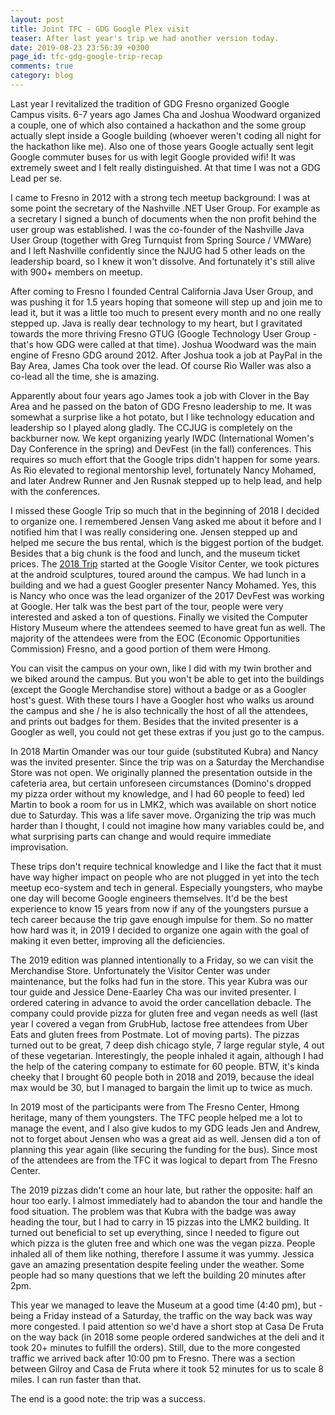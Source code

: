 ```yaml
---
layout: post
title: Joint TFC - GDG Google Plex visit
teaser: After last year's trip we had another version today.
date: 2019-08-23 23:56:39 +0300
page_id: tfc-gdg-google-trip-recap
comments: true
category: blog
---
```

Last year I revitalized the tradition of GDG Fresno organized Google Campus visits. 6-7 years ago James Cha and Joshua Woodward organized a couple, one of which also contained a hackathon and the some group actually slept inside a Google building (whoever weren't coding all night for the hackathon like me). Also one of those years Google actually sent legit Google commuter buses for us with legit Google provided wifi! It was extremely sweet and I felt really distinguished. At that time I was not a GDG Lead per se.

I came to Fresno in 2012 with a strong tech meetup background: I was at some point the secretary of the Nashville .NET User Group. For example as a secretary I signed a bunch of documents when the non profit behind the user group was established. I was the co-founder of the Nashville Java User Group (together with Greg Turnquist from Spring Source / VMWare) and I left Nashville confidently since the NJUG had 5 other leads on the leadership board, so I knew it won't dissolve. And fortunately it's still alive with 900+ members on meetup.

After coming to Fresno I founded Central California Java User Group, and was pushing it for 1.5 years hoping that someone will step up and join me to lead it, but it was a little too much to present every month and no one really stepped up. Java is really dear technology to my heart, but I gravitated towards the more thriving Fresno GTUG (Google Technology User Group - that's how GDG were called at that time). Joshua Woodward was the main engine of Fresno GDG around 2012. After Joshua took a job at PayPal in the Bay Area, James Cha took over the lead. Of course Rio Waller was also a co-lead all the time, she is amazing.

Apparently about four years ago James took a job with Clover in the Bay Area and he passed on the baton of GDG Fresno leadership to me. It was somewhat a surprise like a hot potato, but I like technology education and leadership so I played along gladly. The CCJUG is completely on the backburner now. We kept organizing yearly IWDC (International Women's Day Conference in the spring) and DevFest (in the fall) conferences. This requires so much effort that the Google trips didn't happen for some years. As Rio elevated to regional mentorship level, fortunately Nancy Mohamed, and later Andrew Runner and Jen Rusnak stepped up to help lead, and help with the conferences.

I missed these Google Trip so much that in the beginning of 2018 I decided to organize one. I remembered Jensen Vang asked me about it before and I notified him that I was really considering one. Jensen stepped up and helped me secure the bus rental, which is the biggest portion of the budget. Besides that a big chunk is the food and lunch, and the museum ticket prices. The [2018 Trip](https://gdgfresno.github.io/GoogleTrip2018/) started at the Google Visitor Center, we took pictures at the android sculptures, toured around the campus. We had lunch in a building and we had a guest Googler presenter Nancy Mohamed. Yes, this is Nancy who once was the lead organizer of the 2017 DevFest was working at Google. Her talk was the best part of the tour, people were very interested and asked a ton of questions. Finally we visited the Computer History Museum where the attendees seemed to have great fun as well. The majority of the attendees were from the EOC (Economic Opportunities Commission) Fresno, and a good portion of them were Hmong.

You can visit the campus on your own, like I did with my twin brother and we biked around the campus. But you won't be able to get into the buildings (except the Google Merchandise store) without a badge or as a Googler host's guest. With these tours I have a Googler host who walks us around the campus and she / he is also technically the host of all the attendees, and prints out badges for them. Besides that the invited presenter is a Googler as well, you could not get these extras if you just go to the campus.

In 2018 Martin Omander was our tour guide (substituted Kubra) and Nancy was the invited presenter. Since the trip was on a Saturday the Merchandise Store was not open. We originally planned the presentation outside in the cafeteria area, but certain unforeseen circumstances (Domino's dropped my pizza order without my knowledge, and I had 60 people to feed) led Martin to book a room for us in LMK2, which was available on short notice due to Saturday. This was a life saver move. Organizing the trip was much harder than I thought, I could not imagine how many variables could be, and what surprising parts can change and would require immediate improvisation.

These trips don't require technical knowledge and I like the fact that it must have way higher impact on people who are not plugged in yet into the tech meetup eco-system and tech in general. Especially youngsters, who maybe one day will become Google engineers themselves. It'd be the best experience to know 15 years from now if any of the youngsters pursue a tech career because the trip gave enough impulse for them. So no matter how hard was it, in 2019 I decided to organize one again with the goal of making it even better, improving all the deficiencies.

The 2019 edition was planned intentionally to a Friday, so we can visit the Merchandise Store. Unfortunately the Visitor Center was under maintenance, but the folks had fun in the store. This year Kubra was our tour guide and Jessice Dene-Eaarley Cha was our invited presenter. I ordered catering in advance to avoid the order cancellation debacle. The company could provide pizza for gluten free and vegan needs as well (last year I covered a vegan from GrubHub, lactose free attendees from Uber Eats and gluten frees from Postmate. Lot of moving parts). The pizzas turned out to be great, 7 deep dish chicago style, 7 large regular style, 4 out of these vegetarian. Interestingly, the people inhaled it again, although I had the help of the catering company to estimate for 60 people. BTW, it's kinda cheeky that I brought 60 people both in 2018 and 2019, because the ideal max would be 30, but I managed to bargain the limit up to twice as much.

In 2019 most of the participants were from The Fresno Center, Hmong heritage, many of them youngsters. The TFC people helped me a lot to manage the event, and I also give kudos to my GDG leads Jen and Andrew, not to forget about Jensen who was a great aid as well. Jensen did a ton of planning this year again (like securing the funding for the bus). Since most of the attendees are from the TFC it was logical to depart from The Fresno Center.

The 2019 pizzas didn't come an hour late, but rather the opposite: half an hour too early. I almost immediately had to abandon the tour and handle the food situation. The problem was that Kubra with the badge was away heading the tour, but I had to carry in 15 pizzas into the LMK2 building. It turned out beneficial to set up everything, since I needed to figure out which pizza is the gluten free and which one was the vegan pizza. People inhaled all of them like nothing, therefore I assume it was yummy. Jessica gave an amazing presentation despite feeling under the weather. Some people had so many questions that we left the building 20 minutes after 2pm.

This year we managed to leave the Museum at a good time (4:40 pm), but - being a Friday instead of a Saturday, the traffic on the way back was way more congested. I paid attention so we'd have a short stop at Casa De Fruta on the way back (in 2018 some people ordered sandwiches at the deli and it took 20+ minutes to fulfill the orders). Still, due to the more congested traffic we arrived back after 10:00 pm to Fresno. There was a section between Gilroy and Casa de Fruta where it took 52 minutes for us to scale 8 miles. I can run faster than that.

The end is a good note: the trip was a success.
